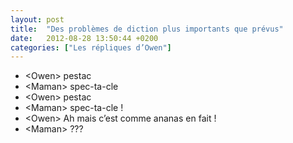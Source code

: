 ```yaml
---
layout: post
title:  "Des problèmes de diction plus importants que prévus"
date:   2012-08-28 13:50:44 +0200
categories: ["Les répliques d’Owen"]
---
```


-   \<Owen\> pestac
-   \<Maman\> spec-ta-cle
-   \<Owen\> pestac
-   \<Maman\> spec-ta-cle !
-   \<Owen\> Ah mais c’est comme ananas en fait !
-   \<Maman\> ???
